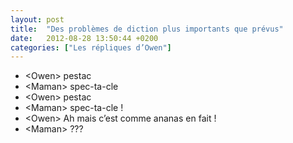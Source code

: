 ```yaml
---
layout: post
title:  "Des problèmes de diction plus importants que prévus"
date:   2012-08-28 13:50:44 +0200
categories: ["Les répliques d’Owen"]
---
```


-   \<Owen\> pestac
-   \<Maman\> spec-ta-cle
-   \<Owen\> pestac
-   \<Maman\> spec-ta-cle !
-   \<Owen\> Ah mais c’est comme ananas en fait !
-   \<Maman\> ???
